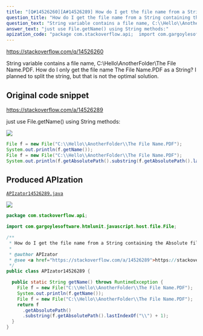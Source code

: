```yaml
---
title: "[Q#14526260][A#14526289] How do I get the file name from a String containing the Absolute file path?"
question_title: "How do I get the file name from a String containing the Absolute file path?"
question_text: "String variable contains a file name, C:\\Hello\\AnotherFolder\\The File Name.PDF. How do I only get the file name The File Name.PDF as a String? I planned to split the string, but that is not the optimal solution."
answer_text: "just use File.getName() using String methods:"
apization_code: "package com.stackoverflow.api;  import com.gargoylesoftware.htmlunit.javascript.host.file.File;  /**  * How do I get the file name from a String containing the Absolute file path?  *  * @author APIzator  * @see <a href=\"https://stackoverflow.com/a/14526289\">https://stackoverflow.com/a/14526289</a>  */ public class APIzator14526289 {    public static String getName() throws RuntimeException {     File f = new File(\"C:\\\\Hello\\\\AnotherFolder\\\\The File Name.PDF\");     System.out.println(f.getName());     File f = new File(\"C:\\\\Hello\\\\AnotherFolder\\\\The File Name.PDF\");     return f       .getAbsolutePath()       .substring(f.getAbsolutePath().lastIndexOf(\"\\\\\") + 1);   } }"
---
```


https://stackoverflow.com/q/14526260

String variable contains a file name, C:\Hello\AnotherFolder\The File Name.PDF. How do I only get the file name The File Name.PDF as a String?
I planned to split the string, but that is not the optimal solution.



## Original code snippet

https://stackoverflow.com/a/14526289

just use File.getName()
using String methods:

<div class="code-logo"><img src="/stackoverflow.png" /></div>

```java
File f = new File("C:\\Hello\\AnotherFolder\\The File Name.PDF");
System.out.println(f.getName());
File f = new File("C:\\Hello\\AnotherFolder\\The File Name.PDF");  
System.out.println(f.getAbsolutePath().substring(f.getAbsolutePath().lastIndexOf("\\")+1));
```

## Produced APIzation

[`APIzator14526289.java`](https://github.com/pasqualesalza/apization-temp-data/raw/master/search/APIzator14526289.java)

<div class="code-logo"><img src="/apizator.png" /></div>

```java
package com.stackoverflow.api;

import com.gargoylesoftware.htmlunit.javascript.host.file.File;

/**
 * How do I get the file name from a String containing the Absolute file path?
 *
 * @author APIzator
 * @see <a href="https://stackoverflow.com/a/14526289">https://stackoverflow.com/a/14526289</a>
 */
public class APIzator14526289 {

  public static String getName() throws RuntimeException {
    File f = new File("C:\\Hello\\AnotherFolder\\The File Name.PDF");
    System.out.println(f.getName());
    File f = new File("C:\\Hello\\AnotherFolder\\The File Name.PDF");
    return f
      .getAbsolutePath()
      .substring(f.getAbsolutePath().lastIndexOf("\\") + 1);
  }
}

```
